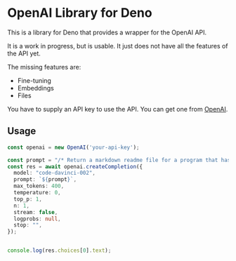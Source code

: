 # OpenAI Library for Deno

This is a library for Deno that provides a wrapper for the OpenAI API.

It is a work in progress, but is usable. It just does not have all the features of the API yet.

The missing features are:

* Fine-tuning
* Embeddings
* Files

You have to supply an API key to use the API. You can get one from [OpenAI](https://beta.openai.com/).


## Usage


```ts
const openai = new OpenAI('your-api-key');

const prompt = "/* Return a markdown readme file for a program that has a function called checkWeather() that uses the met.no api to get the current weather */"
const res = await openai.createCompletion({
  model: "code-davinci-002",
  prompt: `${prompt}`,
  max_tokens: 400,
  temperature: 0,
  top_p: 1,
  n: 1,
  stream: false,
  logprobs: null,
  stop: "",
});


console.log(res.choices[0].text);
```